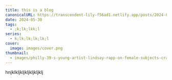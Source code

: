 ```yaml
---
title: this is a blog
canonicalURL: https://transcendent-lily-f56ad1.netlify.app/posts/2024-05-30-this-is-a-blog/
date: 2024-05-30
tags:
  - ;k;lk;lkk;l
series:
  - k;lk;lk;lk;lk;l
cover:
  image: images/cover.png
thumbnail:
  - images/philly-39-s-young-artist-lindsay-rapp-on-female-subjects-crashing-waves-and-owning-her-own-gallery.jpeg
---
```

hnjklkljkljkljkljkljklj
